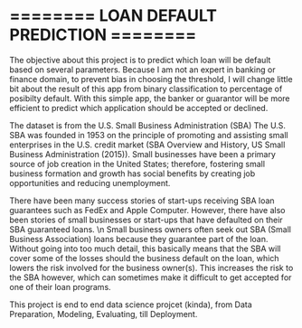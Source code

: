 # ======== LOAN DEFAULT PREDICTION ========
The objective about this project is to predict which loan will be default based on several parameters. Because I am not an expert in banking or finance domain, to prevent bias in choosing the threshold, I will change little bit about the result of this app from binary classification to percentage of posibilty default. With this simple app, the banker or guarantor will be more efficient to predict which application should be accepted or declined.

The dataset is from the U.S. Small Business Administration (SBA) The U.S. SBA was founded in 1953 on the principle of promoting and assisting small enterprises in the U.S. credit market (SBA Overview and History, US Small Business Administration (2015)). Small businesses have been a primary source of job creation in the United States; therefore, fostering small business formation and growth has social benefits by creating job opportunities and reducing unemployment. 

There have been many success stories of start-ups receiving SBA loan guarantees such as FedEx and Apple Computer. However, there have also been stories of small businesses or start-ups that have defaulted on their SBA guaranteed loans. \n Small business owners often seek out SBA (Small Business Association) loans because they guarantee part of the loan. Without going into too much detail, this basically means that the SBA will cover some of the losses should the business default on the loan, which lowers the risk involved for the business owner(s). This increases the risk to the SBA however, which can sometimes make it difficult to get accepted for one of their loan programs.

This project is end to end data science projcet (kinda), from Data Preparation, Modeling, Evaluating, till Deployment. 


